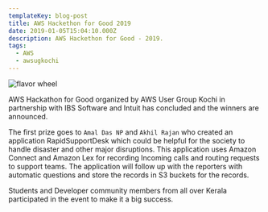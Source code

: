 ```yaml
---
templateKey: blog-post
title: AWS Hackethon for Good 2019
date: 2019-01-05T15:04:10.000Z
description: AWS Hackethon for Good - 2019.
tags:
  - AWS
  - awsugkochi
---
```


![flavor wheel](/img/aws-hackethon-for-good-kochi-1.jpg)

AWS Hackathon for Good organized by AWS User Group Kochi in partnership with IBS Software and Intuit has concluded and the winners are announced.

The first prize goes to `Amal Das NP` and `Akhil Rajan` who created an application RapidSupportDesk which could be helpful for the society to handle disaster and other major disruptions. This application uses Amazon Connect and Amazon Lex for recording Incoming calls and routing requests to support teams. The application will follow up with the reporters with automatic questions and store the records in S3 buckets for the records.

Students and Developer community members from all over Kerala participated in the event to make it a big success.

